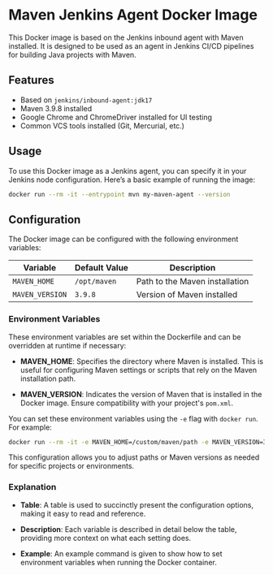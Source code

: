 # Maven Jenkins Agent Docker Image

This Docker image is based on the Jenkins inbound agent with Maven installed. It is designed to be used as an agent in Jenkins CI/CD pipelines for building Java projects with Maven.

## Features

- Based on `jenkins/inbound-agent:jdk17`
- Maven 3.9.8 installed
- Google Chrome and ChromeDriver installed for UI testing
- Common VCS tools installed (Git, Mercurial, etc.)

## Usage

To use this Docker image as a Jenkins agent, you can specify it in your Jenkins node configuration. Here’s a basic example of running the image:

```bash
docker run --rm -it --entrypoint mvn my-maven-agent --version
```

## Configuration

The Docker image can be configured with the following environment variables:

| Variable       | Default Value | Description                          |
|----------------|---------------|--------------------------------------|
| `MAVEN_HOME`   | `/opt/maven`  | Path to the Maven installation       |
| `MAVEN_VERSION`| `3.9.8`       | Version of Maven installed           |

### Environment Variables

These environment variables are set within the Dockerfile and can be overridden at runtime if necessary:

- **MAVEN_HOME**: Specifies the directory where Maven is installed. This is useful for configuring Maven settings or scripts that rely on the Maven installation path.

- **MAVEN_VERSION**: Indicates the version of Maven that is installed in the Docker image. Ensure compatibility with your project's `pom.xml`.

You can set these environment variables using the `-e` flag with `docker run`. For example:

```bash
docker run --rm -it -e MAVEN_HOME=/custom/maven/path -e MAVEN_VERSION=3.9.8 my-maven-agent
```

This configuration allows you to adjust paths or Maven versions as needed for specific projects or environments.


### Explanation

- **Table**: A table is used to succinctly present the configuration options, making it easy to read and reference.
  
- **Description**: Each variable is described in detail below the table, providing more context on what each setting does.

- **Example**: An example command is given to show how to set environment variables when running the Docker container.
